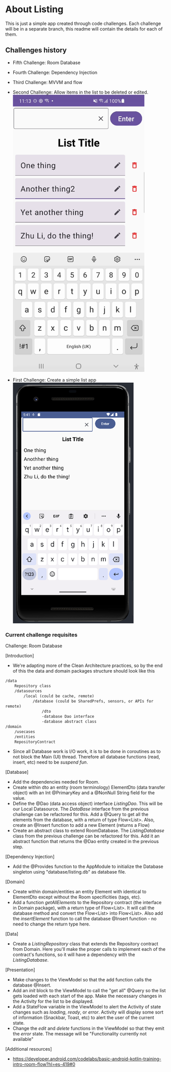 # About Listing

This is just a simple app created through code challenges.
Each challenge will be in a separate branch, this readme will contain the details for each of them.

## Challenges history

* Fifth Challenge: Room Database
* Fourth Challenge: Dependency Injection
* Third Challenge: MVVM and flow
* Second Challenge: Allow items in the list to be deleted or edited.
  ![Editable List App](https://github.com/FranGarc/Listing/blob/develop/screenshots/challenge2.png)

* First Challenge: Create a simple list app
  ![Simple List App](https://github.com/FranGarc/Listing/blob/develop/screenshots/challenge1.png)

### Current challenge requisites

Challenge: Room Database

[Introduction]
* We're adapting more of the Clean Architecture practices, so by the end of this the data and domain packages structure should look like this
```
/data
    Repository class
    /datasources
        /local (could be cache, remote)
            /database (could be SharedPrefs, sensors, or APIs for remote)
                /dto
                -database Dao interface
                -database abstract class
/domain
    /usecases
    /entities
    RepositoryContract
```

* Since all Database work is I/O work, it is to be done in coroutines as to not block the Main (UI) thread. Therefore all database functions (read, insert, etc) need to be _suspend fun_.

[Database]
* Add the dependencies needed for Room.
* Create within dto an entity (room terminology) ElementDto (data transfer object) with an Int @PrimaryKey and a @NonNull String field for the value.
* Define the @Dao (data access object) interface _ListingDao_. This will be our Local Datasource. The _DataBase_ interface from the previous challenge can be refactored for this. Add a @Query to get all the elements from the database, with a return of type Flow<List<ElementDto>>. Also, create an @Insert function to add a new Element (returns a Flow<Unit>)
* Create an abstract class to extend RoomDatabase. The _ListingDatabase_ class from the previous challenge can be refactored for this. Add it an abstract function that returns the @Dao entity created in the previous step.

[Dependency Injection]
* Add the @Provides function to the AppModule to initialize the Database singleton using "database/listing.db" as database file.

[Domain]
* Create within domain/entities an entity Element with identical to ElementDto except without the Room specificities (tags, etc).
* Add a function _getAllElements_ to the Repository contract (the interface in Domain package), with a return type of Flow<List<Element>>. It will call the database method and convert the Flow<List<ElementDto>> into Flow<List<Element>>. Also add the _insertElement_ function to call the database @Insert function - no need to change the return
  type here.

[Data]
* Create a _ListingRepository_ class that extends the Repository contract from Domain. Here you'll make the proper calls to implement each of the contract's functions, so it will have a dependency with the _ListingDatabase_.

[Presentation]
* Make changes to the ViewModel so that the add function calls the database @Insert.
* Add an _init_ block to the ViewModel to call the "get all" @Query so the list gets loaded with each start of the app. Make the necessary changes in the Activity for the list to be displayed.
* Add a StateFlow variable in the ViewModel to alert the Activity of state changes such as _loading_, _ready_, or _error_. Activity will display some sort of information (Snackbar, Toast, etc) to alert the user of the current state.
* Change the _edit_ and _delete_ functions in the ViewModel so that they emit the _error_ state. The message will be "Functionality currently not available"

[Additional resources]
* https://developer.android.com/codelabs/basic-android-kotlin-training-intro-room-flow?hl=es-419#0